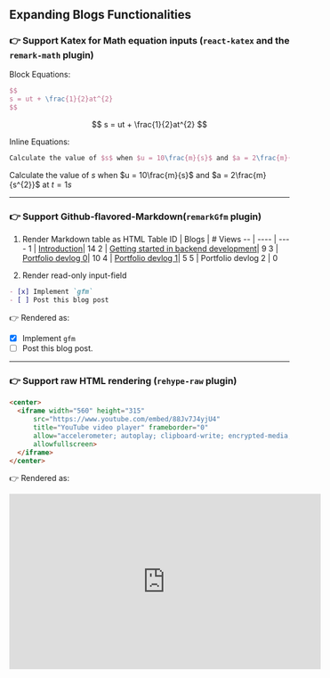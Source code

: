 #

## **Expanding Blogs Functionalities**

### 👉 Support Katex for Math equation inputs (`react-katex` and the `remark-math` plugin)

Block Equations:

```latex
$$
s = ut + \frac{1}{2}at^{2}
$$
```

$$
s = ut + \frac{1}{2}at^{2}
$$

Inline Equations:

```latex
Calculate the value of $s$ when $u = 10\frac{m}{s}$ and $a = 2\frac{m}{s^{2}}$ at $t = 1s$
```

Calculate the value of $s$ when $u = 10\frac{m}{s}$ and $a = 2\frac{m}{s^{2}}$ at $t = 1s$

---

### 👉 Support Github-flavored-Markdown(`remarkGfm` plugin)

1. Render Markdown table as HTML Table
    ID | Blogs | # Views
    -- | ---- | ----
    1  | [Introduction](/blogs/introduction)| 14
    2  | [Getting started in backend development](/blogs/how-to-get-started-in-backend)| 9
    3  | [Portfolio devlog 0](/blogs/portfolio-dev-log)| 10
    4  | [Portfolio devlog 1](/blogs/portfolio-dev-log-1)| 5
    5  | Portfolio devlog 2                     | 0

2. Render read-only input-field

  ```md
  - [x] Implement `gfm`
  - [ ] Post this blog post
  ```

  👉 Rendered as:

- [x] Implement `gfm`
- [ ] Post this blog post.

---

### 👉 Support raw HTML rendering (`rehype-raw` plugin)

```html
<center>
  <iframe width="560" height="315"
      src="https://www.youtube.com/embed/88Jv7J4yjU4"
      title="YouTube video player" frameborder="0"
      allow="accelerometer; autoplay; clipboard-write; encrypted-media; gyroscope; picture-in-picture; web-share"
      allowfullscreen>
  </iframe>
</center>
```

👉 Rendered as:

<center>
  <iframe width="560" height="315"
      src="https://www.youtube.com/embed/88Jv7J4yjU4"
      title="YouTube video player" frameborder="0"
      allow="accelerometer; autoplay; clipboard-write; encrypted-media; gyroscope; picture-in-picture; web-share"
      allowfullscreen>
  </iframe>
</center>
